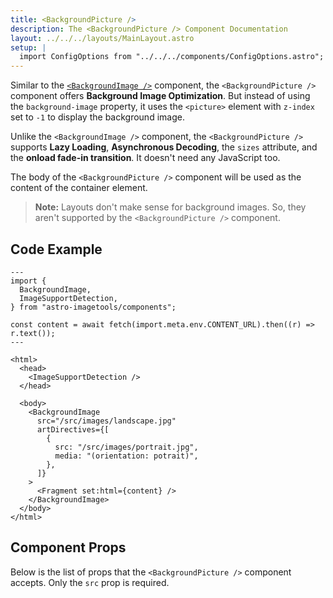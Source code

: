 ```yaml
---
title: <BackgroundPicture />
description: The <BackgroundPicture /> Component Documentation
layout: ../../../layouts/MainLayout.astro
setup: |
  import ConfigOptions from "../../../components/ConfigOptions.astro";
---
```


Similar to the [`<BackgroundImage />`](/en/components/BackgroundImage) component, the `<BackgroundPicture />` component offers **Background Image Optimization**. But instead of using the `background-image` property, it uses the `<picture>` element with `z-index` set to `-1` to display the background image.

Unlike the `<BackgroundImage />` component, the `<BackgroundPicture />` supports **Lazy Loading**, **Asynchronous Decoding**, the `sizes` attribute, and the **onload fade-in transition**. It doesn't need any JavaScript too.

The body of the `<BackgroundPicture />` component will be used as the content of the container element.

> **Note:** Layouts don't make sense for background images. So, they aren't supported by the `<BackgroundPicture />` component.

## Code Example

```astro
---
import {
  BackgroundImage,
  ImageSupportDetection,
} from "astro-imagetools/components";

const content = await fetch(import.meta.env.CONTENT_URL).then((r) => r.text());
---

<html>
  <head>
    <ImageSupportDetection />
  </head>

  <body>
    <BackgroundImage
      src="/src/images/landscape.jpg"
      artDirectives={[
        {
          src: "/src/images/portrait.jpg",
          media: "(orientation: potrait)",
        },
      ]}
    >
      <Fragment set:html={content} />
    </BackgroundImage>
  </body>
</html>
```

## Component Props

Below is the list of props that the `<BackgroundPicture />` component accepts. Only the `src` prop is required.

<ConfigOptions component="BackgroundPicture" />
